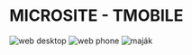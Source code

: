 # MICROSITE - TMOBILE
![web desktop](https://user-images.githubusercontent.com/75456808/236172352-de90b171-3a41-4a72-ae9a-640eb929006c.png)
![web phone](https://user-images.githubusercontent.com/75456808/236172364-d1ca8510-1d13-43fc-b5b8-ce17ffa068db.png)
![maják](https://user-images.githubusercontent.com/75456808/236172786-88adc6c5-a24f-4b64-9083-342105dfd081.png)
